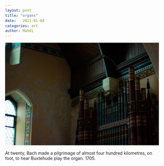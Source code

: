 ```yaml
---
layout: post
title: "organs"
date:   2021-01-04
categories: art
author: Mahdi
---
```


![organs](/img/arts/organs.jpg)

<span class='image-details'>
At twenty, Bach made a pilgrimage of almost four hundred kilometres, on foot, to hear Buxtehude play the organ. 1705.
</span>
